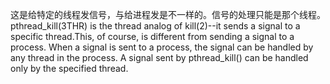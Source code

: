 这是给特定的线程发信号，与给进程发是不一样的。信号的处理只能是那个线程。
pthread_kill(3THR) is the thread analog of kill(2)--it sends a signal to a specific thread.This, of course, is different from sending a signal to a process. When a signal is sent to a process, the signal can be handled by any thread in the process. A signal sent by pthread_kill() can be handled only by the specified thread.
